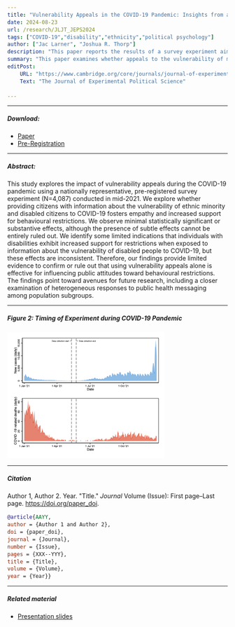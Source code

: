 ```yaml
---
title: "Vulnerability Appeals in the COVID-19 Pandemic: Insights from a National Survey Experiment" 
date: 2024-08-23
url: /research/JLJT_JEPS2024
tags: ["COVID-19","disability","ethnicity","political psychology"]
author: ["Jac Larner", "Joshua R. Thorp"]
description: "This paper reports the results of a survey experiment aimed at increasing compliance with COVID-19 behavioral restrictions by appealing to the health vulnerability of people with disabilities and ethnic minorities" 
summary: "This paper examines whether appeals to the vulnerability of minority groups were successful in encouraging compliance with COVID-19 behavioral restrictions" 
editPost:
    URL: "https://www.cambridge.org/core/journals/journal-of-experimental-political-science"
    Text: "The Journal of Experimental Political Science"

---
```


----

##### Download:

- [Paper](ACCEPTED_JLJT2024_JEPS_COVID19.pdf)
- [Pre-Registration](JLJT_GroupVulnerabilityCOVID19_Preregistration.pdf)

----

##### Abstract:

This study explores the impact of vulnerability appeals during the COVID-19 pandemic using a nationally representative, pre-registered survey experiment (N=4,087) conducted in mid-2021. We explore whether providing citizens with information about the vulnerability of ethnic minority and disabled citizens to COVID-19 fosters empathy and increased support for behavioural restrictions. We observe minimal statistically significant or substantive effects, although the presence of subtle effects cannot be entirely ruled out. We identify some limited indications that individuals with disabilities exhibit increased support for restrictions when exposed to information about the vulnerability of disabled people to COVID-19, but these effects are inconsistent. Therefore, our findings provide limited evidence to confirm or rule out that using vulnerability appeals alone is effective for influencing public attitudes toward behavioural restrictions. The findings point toward avenues for future research, including a closer examination of heterogeneous responses to public health messaging among population subgroups.


----

##### Figure 2:  Timing of Experiment during COVID-19 Pandemic

![](JLJT_JEPS2024_Figure2.png)

----

##### Citation

Author 1, Author 2. Year. "Title." *Journal* Volume (Issue): First page–Last page. https://doi.org/paper_doi.

```BibTeX
@article{AAYY,
author = {Author 1 and Author 2},
doi = {paper_doi},
journal = {Journal},
number = {Issue},
pages = {XXX--YYY},
title = {Title},
volume = {Volume},
year = {Year}}
```

---

##### Related material

+ [Presentation slides](presentation.pdf)
